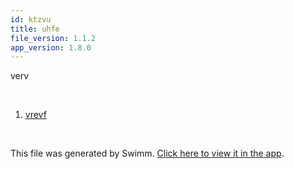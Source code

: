 ```yaml
---
id: ktzvu
title: uhfe
file_version: 1.1.2
app_version: 1.8.0
---
```


<!-- Intro - Do not remove this comment -->
verv

<br/>

<!-- Steps - Do not remove this comment -->
1. [vrevf](vrevf.l0qf0.sw.md)


<br/>

This file was generated by Swimm. [Click here to view it in the app](https://swimm-web-app.web.app/repos/Z2l0aHViJTNBJTNBTm9hUmVwbyUzQSUzQU5vYW96ZXI=/playlists/ktzvu).
